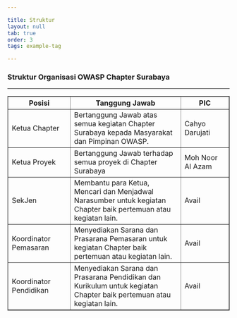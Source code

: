 ```yaml
---

title: Struktur
layout: null
tab: true
order: 3
tags: example-tag

---
```


### Struktur Organisasi OWASP Chapter Surabaya

------------------
<table cellpadding="5" cellspacing="0" border="1">
	<tr><th>Posisi</th>
      <th width="50%">Tanggung Jawab</th>
      <th>PIC</th></tr>
	<tr><td>Ketua Chapter</td>
      <td>Bertanggung Jawab atas semua kegiatan Chapter Surabaya kepada Masyarakat dan Pimpinan OWASP.</td>
      <td>Cahyo Darujati</td></tr>
      <tr><td>Ketua Proyek</td>
      <td>Bertanggung Jawab terhadap semua proyek di Chapter Surabaya</td>
      <td>Moh Noor Al Azam<br/></td></tr>
	<tr><td>SekJen</td>
      <td>Membantu para Ketua, Mencari dan Menjadwal Narasumber untuk kegiatan Chapter baik pertemuan atau kegiatan lain.</td>
      <td>Avail</td></tr>
	<tr><td>Koordinator Pemasaran</td>
      <td>Menyediakan Sarana dan Prasarana Pemasaran untuk kegiatan Chapter baik pertemuan atau kegiatan lain.</td>
      <td>Avail</td></tr>
	<tr><td>Koordinator Pendidikan</td>
      <td>Menyediakan Sarana dan Prasarana Pendidikan dan Kurikulum untuk kegiatan Chapter baik pertemuan atau kegiatan lain.</td>
      <td>Avail</td></tr>
</table>
